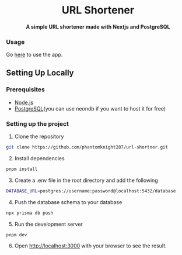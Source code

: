 <h1 align="center" >
    URL Shortener
</h1>

<h4 align="center">
  A simple URL shortener made with Nextjs and PostgreSQL
</h4>

### Usage

Go [here](https://shortly.cantcode.fyi) to use the app.

## Setting Up Locally

### Prerequisites

- [Node.js](https://nodejs.org/en/)
- [PostgreSQL](https://www.postgresql.org/)(you can use neondb if you want to host it for free)

### Setting up the project

1. Clone the repository

```bash
git clone https://github.com/phantomknight287/url-shortner.git
```

2. Install dependencies

```bash
pnpm install
```

3. Create a .env file in the root directory and add the following

```bash
DATABASE_URL=postgres://username:password@localhost:5432/database
```

4. Push the database schema to your database

```bash
npx prisma db push
```

5. Run the development server

```bash
pnpm dev
```

6. Open [http://localhost:3000](http://localhost:3000) with your browser to see the result.
